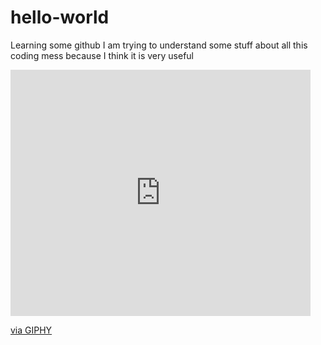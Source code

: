 # hello-world
Learning some github
I am trying to understand some stuff about all this coding mess because I think it is very useful
<iframe src="https://giphy.com/embed/YZQIsIsagYzeM" width="480" height="394" frameBorder="0" class="giphy-embed" allowFullScreen></iframe><p><a href="https://giphy.com/gifs/dc-comics-wonder-woman-dreidel-YZQIsIsagYzeM">via GIPHY</a></p>
